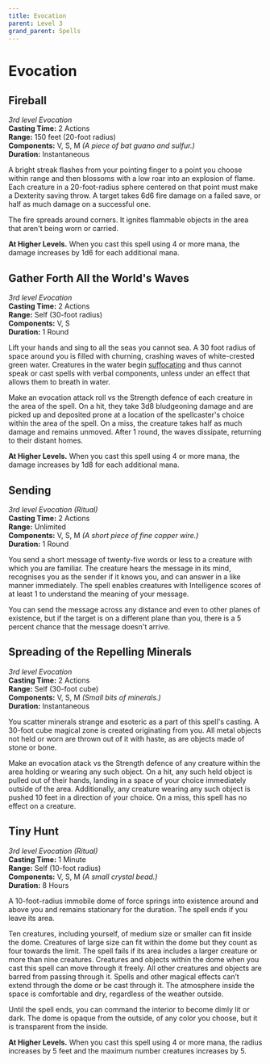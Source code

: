 ```yaml
---
title: Evocation
parent: Level 3
grand_parent: Spells
---
```


# Evocation

## Fireball
*3rd level Evocation*<br>
**Casting Time:** 2 Actions<br>
**Range:** 150 feet (20-foot radius)<br>
**Components:** V, S, M *(A piece of bat guano and sulfur.)*<br>
**Duration:** Instantaneous

A bright streak flashes from your pointing finger to a point you choose within range and then blossoms with a low roar into an explosion of flame. Each creature in a 20-foot-radius sphere centered on that point must make a Dexterity saving throw. A target takes 6d6 fire damage on a failed save, or half as much damage on a successful one.

The fire spreads around corners. It ignites flammable objects in the area that aren't being worn or carried.

**At Higher Levels.** When you cast this spell using 4 or more mana, the damage increases by 1d6 for each additional mana.

## Gather Forth All the World's Waves
*3rd level Evocation*<br>
**Casting Time:** 2 Actions<br>
**Range:** Self (30-foot radius)<br>
**Components:** V, S<br>
**Duration:** 1 Round

Lift your hands and sing to all the seas you cannot sea. A 30 foot radius of space around you is filled with churning, crashing waves of white-crested green water. Creatures in the water begin [suffocating](https://stormchaserroleplaying.com/stormchaserRPG/Adventuring/TheEnvironment/Suffocating/) and thus cannot speak or cast spells with verbal components, unless under an effect that allows them to breath in water.

Make an evocation attack roll vs the Strength defence of each creature in the area of the spell. On a hit, they take 3d8 bludgeoning damage and are picked up and deposited prone at a location of the spellcaster's choice within the area of the spell. On a miss, the creature takes half as much damage and remains unmoved. After 1 round, the waves dissipate, returning to their distant homes.

**At Higher Levels.** When you cast this spell using 4 or more mana, the damage increases by 1d8 for each additional mana.

## Sending
*3rd level Evocation (Ritual)*<br>
**Casting Time:** 2 Actions<br>
**Range:** Unlimited<br>
**Components:** V, S, M *(A short piece of fine copper wire.)*<br>
**Duration:** 1 Round

You send a short message of twenty-five words or less to a creature with which you are familiar. The creature hears the message in its mind, recognises you as the sender if it knows you, and can answer in a like manner immediately. The spell enables creatures with Intelligence scores of at least 1 to understand the meaning of your message.

You can send the message across any distance and even to other planes of existence, but if the target is on a different plane than you, there is a 5 percent chance that the message doesn't arrive.

## Spreading of the Repelling Minerals
*3rd level Evocation*<br>
**Casting Time:** 2 Actions<br>
**Range:** Self (30-foot cube)<br>
**Components:** V, S, M *(Small bits of minerals.)*<br>
**Duration:** Instantaneous

You scatter minerals strange and esoteric as a part of this spell's casting. A 30-foot cube magical zone is created originating from you. All metal objects not held or worn are thrown out of it with haste, as are objects made of stone or bone. 

Make an evocation atack vs the Strength defence of any creature within the area holding or wearing any such object. On a hit, any such held object is pulled out of their hands, landing in a space of your choice immediately outside of the area. Additionally, any creature wearing any such object is pushed 10 feet in a direction of your choice. On a miss, this spell has no effect on a creature.

## Tiny Hunt
*3rd level Evocation (Ritual)*<br>
**Casting Time:** 1 Minute<br>
**Range:** Self (10-foot radius)<br>
**Components:** V, S, M *(A small crystal bead.)*<br>
**Duration:** 8 Hours

A 10-foot-radius immobile dome of force springs into existence around and above you and remains stationary for the duration. The spell ends if you leave its area.

Ten creatures, including yourself, of medium size or smaller can fit inside the dome. Creatures of large size can fit within the dome but they count as four towards the limit. The spell fails if its area includes a larger creature or more than nine creatures. Creatures and objects within the dome when you cast this spell can move through it freely. All other creatures and objects are barred from passing through it. Spells and other magical effects can’t extend through the dome or be cast through it. The atmosphere inside the space is comfortable and dry, regardless of the weather outside.

Until the spell ends, you can command the interior to become dimly lit or dark. The dome is opaque from the outside, of any color you choose, but it is transparent from the inside.

**At Higher Levels.** When you cast this spell using 4 or more mana, the radius increases by 5 feet and the maximum number creatures increases by 5.
